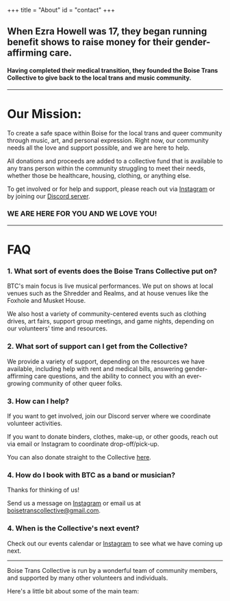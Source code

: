 +++
title = "About"
id = "contact"
+++

## When Ezra Howell was 17, they began running benefit shows to raise money for their gender-affirming care. 
#### Having completed their medical transition, they founded the Boise Trans Collective to give back to the local trans and music community.  

  
---

# Our Mission:

To create a safe space within Boise for the local trans and queer community through music, art, and personal expression. Right now, our community needs all the love and support possible, and we are here to help. 

All donations and proceeds are added to a collective fund that is available to any trans person within the community struggling to meet their needs, whether those be healthcare, housing, clothing, or anything else. 

To get involved or for help and support, please reach out via [Instagram](https://www.instagram.com/transboise/) or by joining our [Discord server](https://discord.gg/gvbrMdhKXu).


### WE ARE HERE FOR YOU AND WE LOVE YOU!

---

# FAQ
### 1. What sort of events does the Boise Trans Collective put on?

BTC's main focus is live musical performances. We put on shows at local venues such as the Shredder and Realms, and at house venues like the Foxhole and Musket House.

We also host a variety of community-centered events such as clothing drives, art fairs, support group meetings, and game nights, depending on our volunteers' time and resources. 


### 2. What sort of support can I get from the Collective?

We provide a variety of support, depending on the resources we have available, including help with rent and medical bills, answering gender-affirming care questions, and the ability to connect you with an ever-growing community of other queer folks. 


### 3. How can I help?

If you want to get involved, join our Discord server where we coordinate volunteer activities. 

If you want to donate binders, clothes, make-up, or other goods, reach out via email or Instagram to coordinate drop-off/pick-up.

You can also donate straight to the Collective [here](/donate/).

### 4. How do I book with BTC as a band or musician?

Thanks for thinking of us!  

Send us a message on [Instagram](https://www.instagram.com/transboise/) or email us at [boisetranscollective@gmail.com](mailto:boisetranscollective@gmail.com).


### 4. When is the Collective's next event?

Check out our events calendar or [Instagram](https://www.instagram.com/transboise/) to see what we have coming up next.

---

Boise Trans Collective is run by a wonderful team of community members, and supported by many other volunteers and individuals. 

Here's a little bit about some of the main team:

